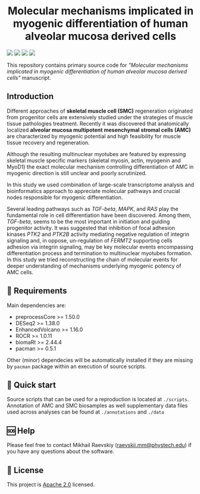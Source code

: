 <h1 align="center">
  Molecular mechanisms implicated in myogenic differentiation of human alveolar mucosa derived cells
  <br>
</h1>

[![](https://img.shields.io/github/languages/code-size/raevskymichail/gingiva_analysis)](https://img.shields.io/github/languages/code-size/raevskymichail/gingiva_analysis)
[![](https://img.shields.io/github/languages/top/raevskymichail/gingiva_analysis)](https://img.shields.io/github/languages/top/raevskymichail/gingiva_analysis)
[![](https://img.shields.io/github/issues/raevskymichail/gingiva_analysis)](https://img.shields.io/github/issues/raevskymichail/gingiva_analysis)
[![](https://img.shields.io/github/license/raevskymichail/gingiva_analysis)](https://img.shields.io/github/license/raevskymichail/gingiva_analysis)

This repository contains primary source code for _"Molecular mechanisms implicated in myogenic differentiation of human alveolar mucosa derived cells"_ manuscript.

## Introduction

Different approaches of **skeletal muscle cell (SMC)** regeneration originated from progenitor cells are extensively studied under the strategies of muscle tissue pathologies treatment. Recently it was discovered that anatomically localized **alveolar mucosa multipotent mesenchymal stromal cells (AMC)** are characterized by myogenic potential and high feasibility for muscle tissue recovery and regeneration.

Although the resulting multinuclear myotubes are featured by expressing skeletal muscle specific markers (skeletal myosin, actin, myogenin and MyoD1) the exact molecular mechanism controlling differentiation of AMC in myogenic direction is still unclear and poorly scrutinized.

In this study we used combination of large-scale transcriptome analysis and bioinformatics approach to appreciate molecular pathways and crucial nodes responsible for myogenic differentiation.

Several leading pathways such as _TGF-beta_, _MAPK_, and _RAS_ play the fundamental role in cell differentiation have been discovered. Among them, _TGF-beta_, seems to be the most important in initiation and guiding progenitor activity. It was suggested that inhibition of focal adhesion kinases _PTK2_ and _PTK2B_ activity mediating negative regulation of integrin signaling and, in oppose, un-regulation of _FERMT2_ supporting cells adhesion via integrin signaling, may be key molecular events encompassing differentiation process and termination to multinuclear myotubes formation. In this study we tried reconstructing the chain of molecular events for deeper understanding of mechanisms underlying myogenic potency of AMC cells.

## 📝 Requirements

Main dependencies are:

- preprocessCore >= 1.50.0
- DESeq2 >= 1.38.0
- EnhancedVolcano >= 1.16.0
- ROCR >= 1.0.11
- biomaRt >= 2.44.4
- pacman >= 0.5.1

Other (minor) dependecies will be automatically installed if they are missing by `pacman` package within an execution of source scripts.

## 🚀 Quick start

Source scripts that can be used for a reproduction is located at `./scripts`.
Annotation of AMC and SMC biosamples as well supplementary data files used across analyses can be found at `./annotations` and `./data`

## 🆘 Help

Please feel free to contact Mikhail Raevskiy (raevskii.mm@phystech.edu) if you have any questions about the software.

## 📃 License

This project is [Apache 2.0](https://github.com/raevskymichail/CRNDE_glioblastoma/blob/main/LICENSE) licensed.
